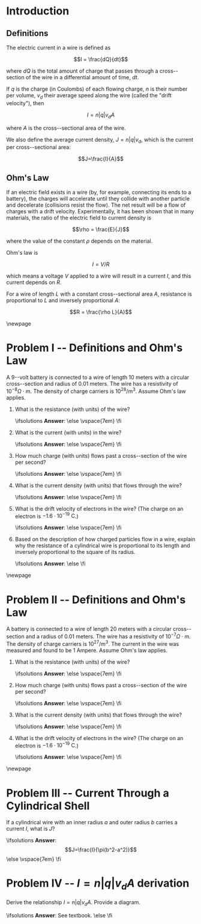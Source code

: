# Introduction

## Definitions

The electric current in a wire is defined as 

$$I = \frac{dQ}{dt}$$

where $dQ$ is the total amount of charge that passes through a cross--section of the wire in a differential amount of time, $dt$.

If $q$ is the charge (in Coulombs) of each flowing charge, $n$ is their number per volume, $v_d$ their average speed along the wire (called the "drift velocity"), then

$$I = n|q|v_dA$$

where $A$ is the cross--sectional area of the wire.

We also define the average current density, $J = n|q|v_d$, which is the current per cross--sectional area:

$$J=\frac{I}{A}$$

## Ohm's Law

If an electric field exists in a wire (by, for example, connecting its ends to a battery), the charges will accelerate until they collide with another particle and decelerate (collisions resist the flow). The net result will be a flow of charges with a drift velocity. Experimentally, it has been shown that in many materials, the ratio of the electric field to current density is 

$$\rho = \frac{E}{J}$$

where the value of the constant $\rho$ depends on the material.

Ohm's law is

$$I = V/R$$

which means a voltage $V$ applied to a wire will result in a current $I$, and this current depends on $R$.

For a wire of length $L$ with a constant cross--sectional area $A$, resistance is proportional to $L$ and inversely proportional $A$:

$$R = \frac{\rho L}{A}$$

\newpage

# Problem I -- Definitions and Ohm's Law

A $9$--volt battery is connected to a wire of length $10$ meters with a circular cross--section and radius of $0.01$ meters. The wire has a resistivity of $10^{-8}\Omega\cdot\text{m}$. The density of charge carriers is $10^{28}/\text{m}^3$. Assume Ohm's law applies.

1. What is the resistance (with units) of the wire?

    \ifsolutions
    **Answer**:
    \else
    \vspace{7em}
    \fi

2. What is the current (with units) in the wire?

    \ifsolutions
    **Answer**:
    \else
    \vspace{7em}
    \fi

3. How much charge (with units) flows past a cross--section of the wire per second?

    \ifsolutions
    **Answer**:
    \else
    \vspace{7em}
    \fi

4. What is the current density (with units) that flows through the wire?

    \ifsolutions
    **Answer**:
    \else
    \vspace{7em}
    \fi

5. What is the drift velocity of electrons in the wire? (The charge on an electron is $-1.6·10^{-19}\text{ C}$.)

    \ifsolutions
    **Answer**:
    \else
    \vspace{7em}
    \fi

6. Based on the description of how charged particles flow in a wire, explain why the resistance of a cylindrical wire is proportional to its length and inversely proportional to the square of its radius.

    \ifsolutions
    **Answer**:
    \else
    \fi

\newpage

# Problem II -- Definitions and Ohm's Law
 
A battery is connected to a wire of length $20$ meters with a circular cross--section and a radius of $0.01$ meters. The wire has a resistivity of $10^{-7}\Omega\cdot\text{m}$. The density of charge carriers is $10^{27}/\text{m}^3$. The current in the wire was measured and found to be $1$ Ampere. Assume Ohm's law applies.

1. What is the resistance (with units) of the wire?

    \ifsolutions
    **Answer**:
    \else
    \vspace{7em}
    \fi

2. How much charge (with units) flows past a cross--section of the wire per second?

    \ifsolutions
    **Answer**:
    \else
    \vspace{7em}
    \fi

3. What is the current density (with units) that flows through the wire?

    \ifsolutions
    **Answer**:
    \else
    \vspace{7em}
    \fi

4. What is the drift velocity of electrons in the wire? (The charge on an electron is $-1.6·10^{-19}\text{ C}$.)

    \ifsolutions
    **Answer**:
    \else
    \vspace{7em}
    \fi

\newpage

# Problem III -- Current Through a Cylindrical Shell

If a cylindrical wire with an inner radius $a$ and outer radius $b$ carries a current $I$, what is $J$?

\ifsolutions
**Answer**: $$J=\frac{I}{\pi(b^2-a^2)}$$
\else
\vspace{7em}
\fi

# Problem IV -- $I = n|q|v_dA$ derivation

Derive the relationship $I = n|q|v_dA$. Provide a diagram.

\ifsolutions
**Answer**: See textbook.
\else
\fi
